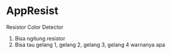 # AppResist
Resistor Color Detector


1. Bisa ngitung resistor 
2. Bisa tau gelang 1, gelang 2, gelang 3, gelang 4 warnanya apa
